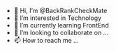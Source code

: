 - 👋 Hi, I’m @BackRankCheckMate
- 👀 I’m interested in Technology
- 🌱 I’m currently learning FrontEnd
- 💞️ I’m looking to collaborate on ...
- 📫 How to reach me ...

<!---
BackRankCheckMate/BackRankCheckMate is a ✨ special ✨ repository because its `README.md` (this file) appears on your GitHub profile.
You can click the Preview link to take a look at your changes.
--->
